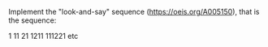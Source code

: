 Implement the "look-and-say" sequence (https://oeis.org/A005150), that is the sequence:

1
11
21
1211
111221
etc
